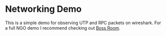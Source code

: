 # Networking Demo
This is a simple demo for observing UTP and RPC packets on wireshark. For a full NGO demo I recommend checking out [Boss Room](https://unity.com/demos/small-scale-coop-sample).